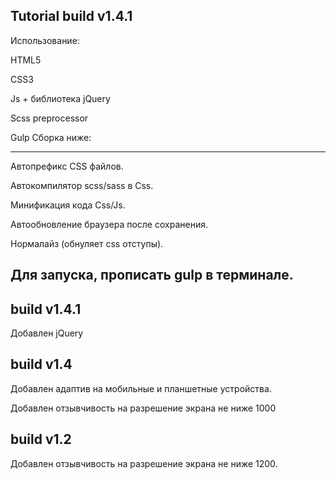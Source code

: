 Tutorial build v1.4.1
--------------------------------------------------------------

Использование:

HTML5

CSS3

Js + библиотека jQuery



Scss preprocessor

Gulp Сборка ниже:

--------------------------------------------------------------
Автопрефикс CSS файлов.

Автокомпилятор scss/sass в Css.

Минификация кода Css/Js.

Автообновление браузера после сохранения.

Нормалайз (обнуляет css отступы).

Для запуска, прописать gulp в терминале.
--------------------------------------------------------------
build v1.4.1
--------------------------------------------------------------
Добавлен jQuery

build v1.4
--------------------------------------------------------------
Добавлен адаптив на мобильные и планшетные устройства.

Добавлен отзывчивость на разрешение экрана не ниже 1000

build v1.2
--------------------------------------------------------------
Добавлен отзывчивость на разрешение экрана не ниже 1200.
